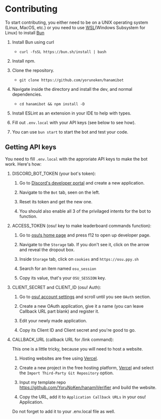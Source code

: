 # Contributing

To start contributing, you either need to be on a UNIX operating system (Linux, MacOS, etc.) or you need to use [WSL](https://learn.microsoft.com/en-us/windows/wsl/install)(Windows Subsystem for Linux) to install [Bun](https://bun.sh/)

1. Install Bun using curl
   - `curl -fsSL https://bun.sh/install | bash`

2. Install npm.

3. Clone the repository.
   - `git clone https://github.com/yorunoken/hanamibot`

4. Navigate inside the directory and install the dev, and normal dependencies.
   - `cd hanamibot && npm install -D`

5. Install ESLint as an extension in your IDE to help with types.

6. Fill out `.env.local` with your API keys (see below to see how).

7. You can use `bun start` to start the bot and test your code.

## Getting API keys

You need to fill `.env.local` with the approriate API keys to make the bot work. Here's how:

1. DISCORD_BOT_TOKEN (your bot's token):

   1. Go to [Discord's developer portal](https://discord.com/developers/applications) and create a new application.

   2. Navigate to the `Bot` tab, seen on the left.

   3. Reset its token and get the new one.

   4. You should also enable all 3 of the privilaged intents for the bot to function.

2. ACCESS_TOKEN (osu! key to make leaderboard commands function):

   1. Go to [osu!s home page](https://osu.ppy.sh/home) and press f12 to open up developer page.

   2. Navigate to the `Storage` tab. If you don't see it, click on the arrow and reveal the dropout box.

   3. Inside `Storage` tab, click on `cookies` and `https://osu.ppy.sh`

   4. Search for an item named `osu_session`

   5. Copy its value, that's your `OSU_SESSION` key.

3. CLIENT_SECRET and CLIENT_ID (osu! Auth):

   1. Go to [osu! account settings](https://osu.ppy.sh/home/account/edit) and scroll until you see `OAuth` section.

   2. Create a new OAuth application, give it a name (you can leave Callback URL part blank) and register it.

   3. Edit your newly made application.

   4. Copy its Client ID and Client secret and you're good to go.

4. CALLBACK_URL (callback URL for /link command):

    This one is a little tricky, because you will need to host a website.

    1. Hosting websites are free using [Vercel](https://vercel.com).

    2. Create a new project in the free hosting platform, [Vercel](https://vercel.com) and select the `Import Third-Party Git Repository` option.

    3. Input my template repo <https://github.com/YoruNoKen/hanamiVerifier> and build the website.

    4. Copy the URL, add it to `Application Callback URLs` in your osu! Application.

    Do not forget to add it to your .env.local file as well.
